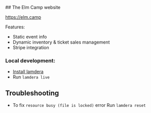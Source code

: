 
## The Elm Camp website

https://elm.camp

Features:

- Static event info
- Dynamic inventory & ticket sales management
- Stripe integration

### Local development:

- [Install lamdera](https://dashboard.lamdera.app/docs/download)
- Run `lamdera live`

## Troubleshooting
- To fix `resource busy (file is locked)` error Run `lamdera reset`
